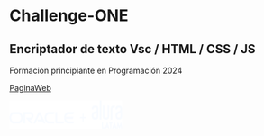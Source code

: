 # Challenge-ONE

## Encriptador de texto Vsc / HTML / CSS / JS

Formacion principiante en Programación 2024

[PaginaWeb](https://raton84.github.io/AluraLatam-ChallengeONE/)

<img src="img/logo-alura-white.png" alt="logo-unahur" width="200" height="50" />
